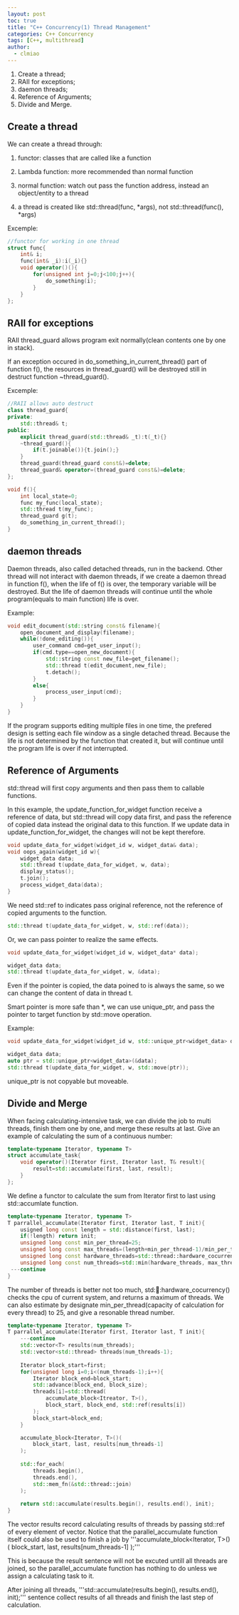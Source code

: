 ```yaml
---
layout: post
toc: true
title: "C++ Concurrency(1) Thread Management"
categories: C++ Concurrency
tags: [C++, multithread]
author:
  - clmiao
---
```


1. Create a thread;
2. RAII for exceptions; 
3. daemon threads;
4. Reference of Arguments;
5. Divide and Merge.

## Create a thread

We can create a thread through:

1. functor: classes that are called like a function

2. Lambda function: more recommended than normal function
3. normal function: watch out pass the function address, instead an object/entity to a thread
4. a thread is created like std::thread(func, *args), not std::thread(func(), *args) 

Excemple:

```c++
//functor for working in one thread
struct func{
    int& i;
    func(int& _i):i(_i){}
    void operator()(){
        for(unsigned int j=0;j<100;j++){
            do_something(i);
        }
    }
};
```

## RAII for exceptions

RAII thread_guard allows program exit normally(clean contents one by one in stack).

If an exception occured in do_something_in_current_thread() part of function f(), the resources in thread_guard() will be destroyed still in destruct function ~thread_guard().

Excemple:

```c++
//RAII allows auto destruct
class thread_guard{
private:
    std::thread& t;
public:
    explicit thread_guard(std::thread& _t):t(_t){}
    ~thread_guard(){
        if(t.joinable()){t.join();}
    }
    thread_guard(thread_guard const&)=delete;
    thread_guard& operator=(thread_guard const&)=delete;
};

void f(){
    int local_state=0;
    func my_func(local_state);
    std::thread t(my_func);
    thread_guard g(t);
    do_something_in_current_thread();
}
```

## daemon threads

Daemon threads, also called detached threads, run in the backend. Other thread will not interact with daemon threads, if we create a daemon thread in function f(), when the life of f() is over, the temporary variable will be destroyed. But the life of daemon threads will continue until the whole program(equals to main function) life is over.

Example:

```c++
void edit_document(std::string const& filename){
    open_document_and_display(filename);
    while(!done_editing()){
        user_command cmd=get_user_input();
        if(cmd.type==open_new_document){
            std::string const new_file=get_filename();
            std::thread t(edit_document,new_file);
            t.detach();
        }
        else{
            process_user_input(cmd);
        }
    }
}
```

If the program supports editing multiple files in one time, the prefered design is setting each file window as a single detached thread. Because the life is not determined by the function that created it, but will continue until the program life is over if not interrupted.

## Reference of Arguments

std::thread will first copy arguments and then pass them to callable functions. 

In this example, the update_function_for_widget function receive a reference of data, but std::thread will copy data first, and pass the reference of copied data instead the original data to this function. If we update data in update_function_for_widget, the changes will not be kept therefore. 

```c++
void update_data_for_widget(widget_id w, widget_data& data);
void oops_again(widget_id w){
    widget_data data;
    std::thread t(update_data_for_widget, w, data);
    display_status();
    t.join();
    process_widget_data(data);
}
```

We need std::ref to indicates pass original reference, not the reference of copied arguments to the function. 

```c++
std::thread t(update_data_for_widget, w, std::ref(data));
```

Or, we can pass pointer to realize the same effects. 

```c++
void update_data_for_widget(widget_id w, widget_data* data);

widget_data data;
std::thread t(update_data_for_widget, w, &data);
```

Even if the pointer is copied, the data poined to is always the same, so we can change the content of data in thread t.

Smart pointer is more safe than *, we can use unique_ptr, and pass the pointer to target function by std::move operation.

Example:

```c++
void update_data_for_widget(widget_id w, std::unique_ptr<widget_data> data);

widget_data data;
auto ptr = std::unique_ptr<widget_data>(&data);
std::thread t(update_data_for_widget, w, std::move(ptr));
```

unique_ptr is not copyable but moveable.

## Divide and Merge

When facing calculating-intensive task, we can divide the job to multi threads, finish them one by one, and merge these results at last. Give an example of calculating the sum of a continuous number:

```c++
template<typename Iterator, typename T>
struct accumulate_task{
    void operator()(Iterator first, Iterator last, T& result){
        result=std::accumulate(first, last, result);
    }
};
```

We define a functor to calculate the sum from Iterator first to last using std::accumlate function.

```c++
template<typename Iterator, typename T>
T parrallel_accumulate(Iterator first, Iterator last, T init){
    usigned long const length = std::distance(first, last);
    if(!length) return init;
    unsigned long const min_per_thread=25;
    unsigned long const max_threads=(length+min_per_thread-1)/min_per_thread;
    unsigned long const hardware_threads=std::thread::hardware_cocurrency();
    unsigned long const num_threads=std::min(hardware_threads, max_threads);
 ---continue
}
```

The number of threads is better not too much, std::thread::hardware_cocurrency() checks the cpu of current system, and returns a maximum of threads. We can also estimate by designate min_per_thread(capacity of calculation for every thread) to 25, and give a resonable thread number.

```c++
template<typename Iterator, typename T>
T parrallel_accumulate(Iterator first, Iterator last, T init){
	---continue
    std::vector<T> results(num_threads);
    std::vector<std::thread> threads(num_threads-1);
    
    Iterator block_start=first;
    for(unsigned long i=0;i<(num_threads-1);i++){
        Iterator block_end=block_start;
        std::advance(block_end, block_size);
        threads[i]=std::thread(
            accumulate_block<Itreator, T>(),
            block_start, block_end, std::ref(results[i])
        );
        block_start=block_end;
    }

    accumulate_block<Iterator, T>()(
        block_start, last, results[num_threads-1]
    );
    
    std::for_each(
        threads.begin(),
        threads.end(),
        std::mem_fn(&std::thread::join)
    );
    
    return std::accumulate(results.begin(), results.end(), init);
}
```

The vector results record calculating results of threads by passing std::ref of every element of vector. Notice that the parallel_accumulate function itself could also be used to finish a job by '''accumulate_block<Iterator, T>()(
        block_start, last, results[num_threads-1]
    );'''

This is because the result sentence will not be excuted untill all threads are joined, so the parallel_accumulate function has nothing to do unless we assign a calculating task to it.

After joining all threads, '''std::accumulate(results.begin(), results.end(), init);''' sentence collect results of all threads and finish the last step of calculation.




